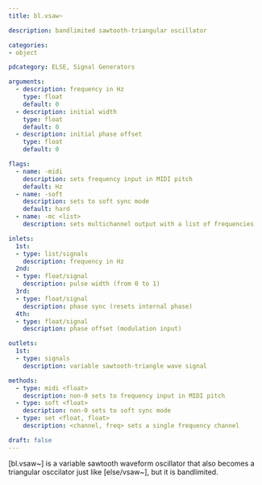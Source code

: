 ```yaml
---
title: bl.vsaw~

description: bandlimited sawtooth-triangular oscillator

categories:
- object

pdcategory: ELSE, Signal Generators

arguments:
  - description: frequency in Hz
    type: float
    default: 0
  - description: initial width
    type: float
    default: 0
  - description: initial phase offset
    type: float
    default: 0

flags:
  - name: -midi
    description: sets frequency input in MIDI pitch
    default: Hz
  - name: -soft
    description: sets to soft sync mode
    default: hard
  - name: -mc <list>
    description: sets multichannel output with a list of frequencies

inlets:
  1st:
  - type: list/signals
    description: frequency in Hz
  2nd:
  - type: float/signal
    description: pulse width (from 0 to 1)
  3rd:
  - type: float/signal
    description: phase sync (resets internal phase)
  4th:
  - type: float/signal
    description: phase offset (modulation input)

outlets:
  1st:
  - type: signals
    description: variable sawtooth-triangle wave signal

methods:
  - type: midi <float>
    description: non-0 sets to frequency input in MIDI pitch
  - type: soft <float>
    description: non-0 sets to soft sync mode
  - type: set <float, float>
    description: <channel, freq> sets a single frequency channel

draft: false
---
```


[bl.vsaw~] is a variable sawtooth waveform oscillator that also becomes a triangular osccilator just like [else/vsaw~], but it is bandlimited.
